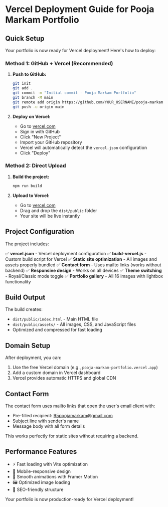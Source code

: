 # Vercel Deployment Guide for Pooja Markam Portfolio

## Quick Setup

Your portfolio is now ready for Vercel deployment! Here's how to deploy:

### Method 1: GitHub + Vercel (Recommended)

1. **Push to GitHub:**
   ```bash
   git init
   git add .
   git commit -m "Initial commit - Pooja Markam Portfolio"
   git branch -M main
   git remote add origin https://github.com/YOUR_USERNAME/pooja-markam-portfolio.git
   git push -u origin main
   ```

2. **Deploy on Vercel:**
   - Go to [vercel.com](https://vercel.com)
   - Sign in with GitHub
   - Click "New Project"
   - Import your GitHub repository
   - Vercel will automatically detect the `vercel.json` configuration
   - Click "Deploy"

### Method 2: Direct Upload

1. **Build the project:**
   ```bash
   npm run build
   ```

2. **Upload to Vercel:**
   - Go to [vercel.com](https://vercel.com)
   - Drag and drop the `dist/public` folder
   - Your site will be live instantly

## Project Configuration

The project includes:

✅ **vercel.json** - Vercel deployment configuration
✅ **build-vercel.js** - Custom build script for Vercel
✅ **Static site optimization** - All images and assets properly bundled
✅ **Contact form** - Uses mailto links (works without backend)
✅ **Responsive design** - Works on all devices
✅ **Theme switching** - Royal/Classic mode toggle
✅ **Portfolio gallery** - All 16 images with lightbox functionality

## Build Output

The build creates:
- `dist/public/index.html` - Main HTML file
- `dist/public/assets/` - All images, CSS, and JavaScript files
- Optimized and compressed for fast loading

## Domain Setup

After deployment, you can:
1. Use the free Vercel domain (e.g., `pooja-markam-portfolio.vercel.app`)
2. Add a custom domain in Vercel dashboard
3. Vercel provides automatic HTTPS and global CDN

## Contact Form

The contact form uses mailto links that open the user's email client with:
- Pre-filled recipient: 95poojamarkam@gmail.com
- Subject line with sender's name
- Message body with all form details

This works perfectly for static sites without requiring a backend.

## Performance Features

- ⚡ Fast loading with Vite optimization
- 📱 Mobile-responsive design
- 🎨 Smooth animations with Framer Motion
- 🖼️ Optimized image loading
- 🎯 SEO-friendly structure

Your portfolio is now production-ready for Vercel deployment!